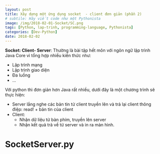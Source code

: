 ```yaml
---
layout: post
title: Xây dựng một ứng dụng socket  - client đơn giản (phần 2)
# subtile: Hãy viết code như một Pythonista
image: /img/2018-02-01-Socket/SC.png
tags: [Python, lap-trinh, programming-language, Pythonista]
categories: [Dev-Python]
date: 2018-02-02
---
```



**Socket: Client- Server**: Thường là bài tập hết môn với ngôn ngữ lập trình Java Core vì tổng hợp nhiều kiến thức như: 
- Lập trình mạng
- Lập trình giao diện
- Đa luồng
- ...

Với python thì đơn giản hơn Java rất nhiều, dưới đây là một chương trình sẽ thực hiện: 
- Server lắng nghe các bản tin từ client truyền lên và trả lại client thông điệp: read! + bản tin của client
- Client: 
    - Nhận dữ liệu từ bàn phím, truyền lên server
    - Nhận kết quả trả về từ server và in ra màn hình.

# SocketServer.py

```Python


```